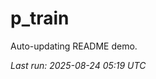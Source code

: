 # p_train

Auto-updating README demo.

<!--START_SECTION:status-->
_Last run: 2025-08-24 05:19 UTC_
<!--END_SECTION:status-->



































































































